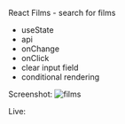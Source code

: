 React Films - search for films

 - useState
 - api
 - onChange
 - onClick
 - clear input field
 - conditional rendering

Screenshot: 
![films](https://user-images.githubusercontent.com/121173949/226108057-da7229a1-3074-497a-a7d7-63d45cc2e301.png)

Live: 
